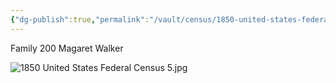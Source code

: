 ```yaml
---
{"dg-publish":true,"permalink":"/vault/census/1850-united-states-federal-census-7/","tags":["Margaret-McGahee"]}
---
```


Family 200
Magaret Walker

![1850 United States Federal Census 5.jpg](/img/user/assets/1850%20United%20States%20Federal%20Census%205.jpg)